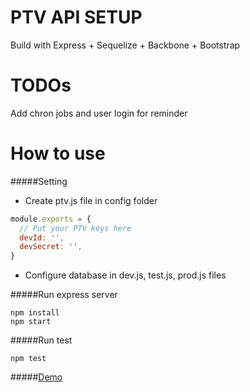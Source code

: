 # PTV API SETUP

Build with Express + Sequelize + Backbone + Bootstrap

# TODOs

Add chron jobs and user login for reminder

# How to use

#####Setting

* Create ptv.js file in config folder

```javascript
module.exports = {
  // Put your PTV keys here
  devId: '',
  devSecret: '',
}
```
* Configure database in dev.js, test.js, prod.js files

#####Run express server

```
npm install
npm start
```

#####Run test

```
npm test
```

#####[Demo](http://ptvapp.herokuapp.com)

